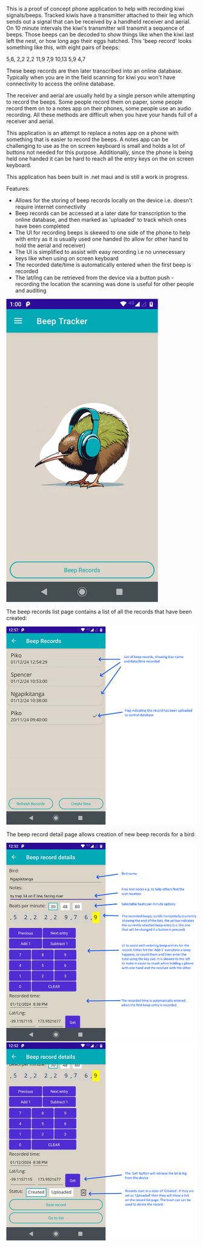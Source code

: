 This is a proof of concept phone application to help with recording kiwi signals/beeps. Tracked kiwis have a transmitter attached to their leg which sends out a signal that can be received by a handheld receiver and aerial. On 10 minute intervals the kiwi's transmitter will transmit a sequence of beeps. Those beeps can be decoded to show things like when the kiwi last left the nest, or how long ago their eggs hatched. This 'beep record' looks something like this, with eight pairs of beeps:

5,6, 2,2 2,2 11,9 7,9 10,13 5,9 4,7

These beep records are then later transcribed into an online database. Typically when you are in the field scanning for kiwi you won't have connectivity to access the online database.

The receiver and aerial are usually held by a single person while attempting to record the beeps. Some people record them on paper, some people record them on to a notes app on their phones, some people use an audio recording. All these methods are difficult when you have your hands full of a receiver and aerial.

This application is an attempt to replace a notes app on a phone with something that is easier to record the beeps. A notes app can be challenging to use as the on screen keyboard is small and holds a lot of buttons not needed for this purpose. Additionally, since the phone is being held one handed it can be hard to reach all the entry keys on the on screen keyboard.

This application has been built in .net maui and is still a work in progress.

Features:
* Allows for the storing of beep records locally on the device i.e. doesn't require internet connectivity
* Beep records can be accessed at a later date for transcription to the online database, and then marked as 'uploaded' to track which ones have been completed
* The UI for recording beeps is skewed to one side of the phone to help with entry as it is usually used one handed (to allow for other hand to hold the aerial and receiver)
* The UI is simplified to assist with easy recording i.e no unnecessary keys like when using on screen keyboard
* The recorded date/time is automatically entered when the first beep is recorded
* The lat/lng can be retrieved from the device via a button push - recording the location the scanning was done is useful for other people and auditing

<img src="Screenshots/startpage01.png" alt="start page" width="400">

The beep records list page contains a list of all the records that have been created:

<img src="Screenshots/recordlist01annotated.png" alt="record list page" width="600">

The beep record detail page allows creation of new beep records for a bird:

<img src="Screenshots/details01annotated.png" alt="details page top" width="600">
<img src="Screenshots/details02annotated.png" alt="details page bottom" width="600">
